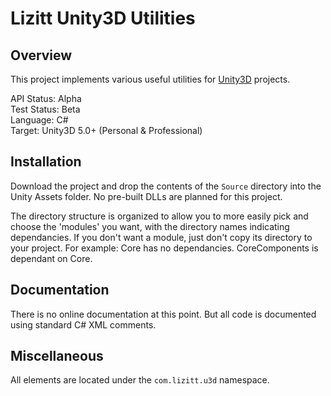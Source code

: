 # Lizitt Unity3D Utilities

## Overview

This project implements various useful utilities for [Unity3D](http://unity3d.com/unity) projects.

API Status: Alpha  
Test Status: Beta  
Language: C#  
Target: Unity3D 5.0+ (Personal & Professional)

## Installation

Download the project and drop the contents of the `Source` directory into the Unity Assets folder.  No pre-built DLLs are planned for this project.

The directory structure is organized to allow you to more easily pick and choose the 'modules' you want, with the directory names indicating dependancies.  If you don't want a module, just don't copy its directory to your project.  For example:  Core has no dependancies.  CoreComponents is dependant on Core. 

## Documentation

There is no online documentation at this point.  But all code is documented using standard C# XML comments.

## Miscellaneous

All elements are located under the `com.lizitt.u3d` namespace.



